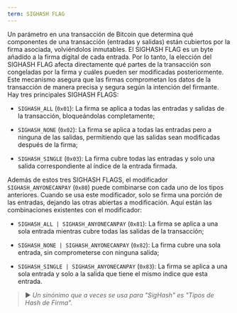 ```yaml
---
term: SIGHASH FLAG
---
```


Un parámetro en una transacción de Bitcoin que determina qué componentes de una transacción (entradas y salidas) están cubiertos por la firma asociada, volviéndolos inmutables. El SIGHASH FLAG es un byte añadido a la firma digital de cada entrada. Por lo tanto, la elección del SIGHASH FLAG afecta directamente qué partes de la transacción son congeladas por la firma y cuáles pueden ser modificadas posteriormente. Este mecanismo asegura que las firmas comprometan los datos de la transacción de manera precisa y segura según la intención del firmante. Hay tres principales SIGHASH FLAGS:

- `SIGHASH_ALL` (`0x01`): La firma se aplica a todas las entradas y salidas de la transacción, bloqueándolas completamente;

- `SIGHASH_NONE` (`0x02`): La firma se aplica a todas las entradas pero a ninguna de las salidas, permitiendo que las salidas sean modificadas después de la firma;

- `SIGHASH_SINGLE` (`0x03`): La firma cubre todas las entradas y solo una salida correspondiente al índice de la entrada firmada.

Además de estos tres SIGHASH FLAGS, el modificador `SIGHASH_ANYONECANPAY` (`0x80`) puede combinarse con cada uno de los tipos anteriores. Cuando se usa este modificador, solo se firma una porción de las entradas, dejando las otras abiertas a modificación. Aquí están las combinaciones existentes con el modificador:

- `SIGHASH_ALL | SIGHASH_ANYONECANPAY` (`0x81`): La firma se aplica a una sola entrada mientras cubre todas las salidas de la transacción;

- `SIGHASH_NONE | SIGHASH_ANYONECANPAY` (`0x82`): La firma cubre una sola entrada, sin comprometerse con ninguna salida;

- `SIGHASH_SINGLE | SIGHASH_ANYONECANPAY` (`0x83`): La firma se aplica a una sola entrada y solo a la salida que tiene el mismo índice que esta entrada.

> ► *Un sinónimo que a veces se usa para "SigHash" es "Tipos de Hash de Firma".*